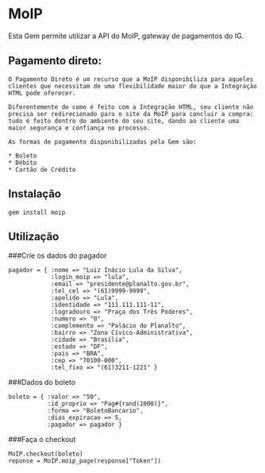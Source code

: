 # MoIP

Esta Gem permite utilizar a API do MoIP, gateway de pagamentos do IG.

## Pagamento direto:

	O Pagamento Direto é um recurso que a MoIP disponibiliza para aqueles clientes que necessitam de uma flexibilidade maior do que a Integração HTML pode oferecer.

	Diferentemente de como é feito com a Integração HTML, seu cliente não precisa ser redirecionado para o site da MoIP para concluir a compra: tudo é feito dentro do ambiente do seu site, dando ao cliente uma maior segurança e confiança no processo.
	
	As formas de pagamento disponibilizadas pela Gem são:

	* Boleto
	* Débito
	* Cartão de Crédito

## Instalação

	gem install moip

## Utilização

###Crie os dados do pagador

	pagador = { :nome => "Luiz Inácio Lula da Silva",
            	:login_moip => "lula",
            	:email => "presidente@planalto.gov.br",
            	:tel_cel => "(61)9999-9999",
            	:apelido => "Lula",
            	:identidade => "111.111.111-11",
            	:logradouro => "Praça dos Três Poderes",
            	:numero => "0",
            	:complemento => "Palácio do Planalto",
            	:bairro => "Zona Cívico-Administrativa",
            	:cidade => "Brasília",
            	:estado => "DF",
            	:pais => "BRA",
            	:cep => "70100-000",
            	:tel_fixo => "(61)3211-1221" }

###Dados do boleto

	boleto = { :valor => "50",
		   	   :id_proprio => "Pag#{rand(1000)}",
	           :forma => "BoletoBancario",
	           :dias_expiracao => 5,
	           :pagador => pagador }

###Faça o checkout

	MoIP.checkout(boleto)
	reponse = MoIP.moip_page(response["Token"])